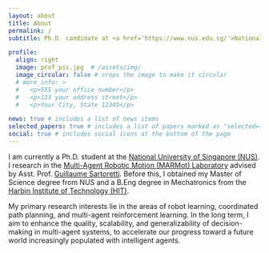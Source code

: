```yaml
---
layout: about
title: About
permalink: /
subtitle: Ph.D. candidate at <a href='https://www.nus.edu.sg/'>National University of Singapore</a>.

profile:
  align: right
  image: prof_pic.jpg  # /assets/img/
  image_circular: false # crops the image to make it circular
  # more_info: >
  #   <p>555 your office number</p>
  #   <p>123 your address street</p>
  #   <p>Your City, State 12345</p>

news: true # includes a list of news items
selected_papers: true # includes a list of papers marked as "selected={true}"
social: true # includes social icons at the bottom of the page
---
```


I am currently a Ph.D. student at the <a href='https://cde.nus.edu.sg/me/'>National University of Singapore (NUS)</a>.
I research in the <a href='https://marmotlab.org/'>Multi-Agent Robotic Motion (MARMot) Laboratory</a> advised by Asst. Prof. <a href='https://cde.nus.edu.sg/me/staff/sartoretti-guillaume-a/'>Guillaume Sartoretti</a>.
Before this, I obtained my Master of Science degree from NUS and a B.Eng degree in Mechatronics from the <a href='http://en.hit.edu.cn/'>Harbin Institute of Technology (HIT)</a>.

My primary research interests lie in the areas of robot learning, coordinated path planning, and multi-agent reinforcement learning.
In the long term, I aim to enhance the quality, scalability, and generalizability of decision-making in multi-agent systems, to accelerate our progress toward a future world increasingly populated with intelligent agents.
